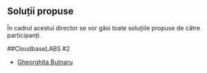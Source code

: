 Soluții propuse
---------------

În cadrul acestui director se vor găsi toate soluțiile propuse de către participanți.

##CloudbaseLABS #2

- [Gheorghita Butnaru](gheorghita.butnaru)
